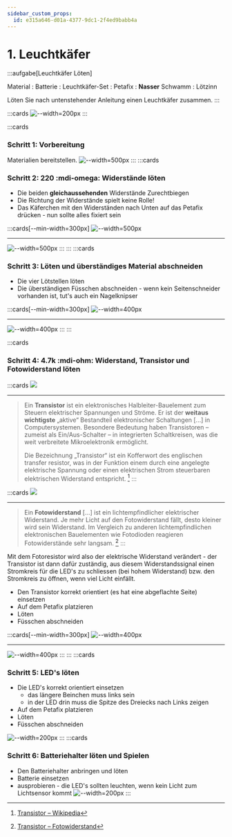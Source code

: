 ```yaml
---
sidebar_custom_props:
  id: e315a646-d01a-4377-9dc1-2f4ed9babb4a
---
```

# 1. Leuchtkäfer

:::aufgabe[Leuchtkäfer Löten]

Material
: Batterie
: Leuchtkäfer-Set
: Petafix
: **Nasser** Schwamm
: Lötzinn

Löten Sie nach untenstehender Anleitung einen Leuchtkäfer zusammen.
:::

:::cards
![--width=200px](images/bug.gif)
:::

:::cards
### Schritt 1: Vorbereitung
Materialien bereitstellen.
![--width=500px](images/bug-step01.jpg)
:::
:::cards
### Schritt 2: 220 :mdi-omega: Widerstände löten
- Die beiden **gleichaussehenden** Widerstände Zurechtbiegen
- Die Richtung der Widerstände spielt keine Rolle!
- Das Käferchen mit den Widerständen nach Unten auf das Petafix drücken - nun sollte alles fixiert sein

:::cards[--min-width=300px]
![--width=500px](images/bug-step02.jpg)
***
![--width=500px](images/bug-step03.jpg)
:::
:::
:::cards
### Schritt 3: Löten und überständiges Material abschneiden
- Die vier Lötstellen löten
- Die überständigen Füsschen abschneiden - wenn kein Seitenschneider vorhanden ist, tut's auch ein Nagelknipser 

:::cards[--min-width=300px]
![--width=400px](images/bug-step04.jpg)
***
![--width=400px](images/bug-step05.jpg)
:::
:::

:::cards
### Schritt 4: 4.7k :mdi-ohm: Widerstand, Transistor und Fotowiderstand löten

:::cards
![](images/Transistors.jpg)

***
> Ein **Transistor** ist ein elektronisches Halbleiter-Bauelement zum Steuern elektrischer Spannungen und Ströme. Er ist der **weitaus wichtigste** „aktive“ Bestandteil elektronischer Schaltungen [...] in Computersystemen. Besondere Bedeutung haben Transistoren – zumeist als Ein/Aus-Schalter – in integrierten Schaltkreisen, was die weit verbreitete Mikroelektronik ermöglicht.
>
> Die Bezeichnung „Transistor“ ist ein Kofferwort des englischen transfer resistor, was in der Funktion einem durch eine angelegte elektrische Spannung oder einen elektrischen Strom steuerbaren elektrischen Widerstand entspricht. [^1]
:::

:::cards
![](images/Photoresistor.jpg)
***
> Ein **Fotowiderstand** [...] ist ein lichtempfindlicher elektrischer Widerstand. Je mehr Licht auf den Fotowiderstand fällt, desto kleiner wird sein Widerstand. Im Vergleich zu anderen lichtempfindlichen elektronischen Bauelementen wie Fotodioden reagieren Fotowiderstände sehr langsam. [^2]
:::

Mit dem Fotoresistor wird also der elektrische Widerstand verändert - der Transistor ist dann dafür zuständig, aus diesem Widerstandssignal einen Stromkreis für die LED's zu schliessen (bei hohem Widerstand) bzw. den Stromkreis zu öffnen, wenn viel Licht einfällt.

- Den Transistor korrekt orientiert (es hat eine abgeflachte Seite) einsetzen
- Auf dem Petafix platzieren
- Löten
- Füsschen abschneiden

:::cards[--min-width=300px]
![--width=400px](images/bug-step06.jpg)
***
![--width=400px](images/bug-step07.jpg)
:::
:::
:::cards
### Schritt 5: LED's löten
- Die LED's korrekt orientiert einsetzen
  - das längere Beinchen muss links sein
  - in der LED drin muss die Spitze des Dreiecks nach Links zeigen
- Auf dem Petafix platzieren
- Löten
- Füsschen abschneiden

![--width=200px](images/bug-step08.jpg)
:::
:::cards
### Schritt 6: Batteriehalter löten und Spielen
- Den Batteriehalter anbringen und löten
- Batterie einsetzen
- ausprobieren - die LED's sollten leuchten, wenn kein Licht zum Lichtsensor kommt
![--width=200px](images/bug.gif)
:::


[^1]: [Transistor – Wikipedia](https://de.wikipedia.org/wiki/Transistor)
[^2]: [Transistor – Fotowiderstand](https://de.wikipedia.org/wiki/Fotowiderstand)